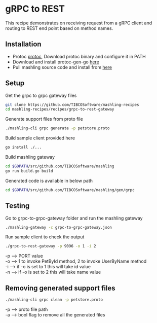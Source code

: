 # gRPC to REST
This recipe demonstrates on receiving request from a gRPC client and routing to REST end point based on method names.

## Installation
* Protoc [protoc](https://github.com/google/protobuf/releases), Download protoc binary and configure it in PATH
* Download and install protoc-gen-go [here](https://github.com/golang/protobuf/protoc-gen-go)
* Pull mashling source code and install from [here](https://github.com/TIBCOSoftware/mashling#using-go)

## Setup
Get the grpc to grpc gateway files
```bash
git clone https://github.com/TIBCOSoftware/mashling-recipes
cd mashling-recipes/recipes/grpc-to-rest-gateway
```
Generate support files from proto file
```bash
./mashling-cli grpc generate -p petstore.proto
```

Build sample client provided here
```bash
go install ./...
```

Build mashling gateway
```bash
cd $GOPATH/src/github.com/TIBCOSoftware/mashling
go run build.go build
```

Generated code is available in below path
```bash
cd $GOPATH/src/github.com/TIBCOSoftware/mashling/gen/grpc
```

## Testing
Go to grpc-to-grpc-gateway folder and run the mashling gateway
```bash
./mashling-gateway -c grpc-to-grpc-gateway.json
```

Run sample client to check the output
```bash
./grpc-to-rest-gateway -p 9096 -o 1 -i 2
```

-p --> PORT value<br>
-o --> 1 to invoke PetById method, 2 to invoke UserByName method<br>
-i --> if -o is set to 1 this will take id value<br>
-n --> if -o is set to 2 this will take name value<br>

## Removing generated support files
```bash
./mashling-cli grpc clean -p petstore.proto
```
-p --> proto file path<br>
-a --> bool flag to remove all the generated files